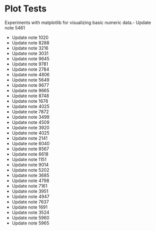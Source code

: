 # Plot Tests

Experiments with matplotlib for visualizing basic numeric data.- Update note 5461
- Update note 1020
- Update note 8288
- Update note 3216
- Update note 3031
- Update note 9645
- Update note 9781
- Update note 2784
- Update note 4806
- Update note 5649
- Update note 9677
- Update note 9665
- Update note 8748
- Update note 1678
- Update note 4025
- Update note 7872
- Update note 3499
- Update note 4509
- Update note 3920
- Update note 4025
- Update note 2141
- Update note 6040
- Update note 8567
- Update note 6618
- Update note 1151
- Update note 9014
- Update note 5202
- Update note 3685
- Update note 4798
- Update note 7161
- Update note 3951
- Update note 4947
- Update note 7637
- Update note 1691
- Update note 3524
- Update note 5960
- Update note 5965
